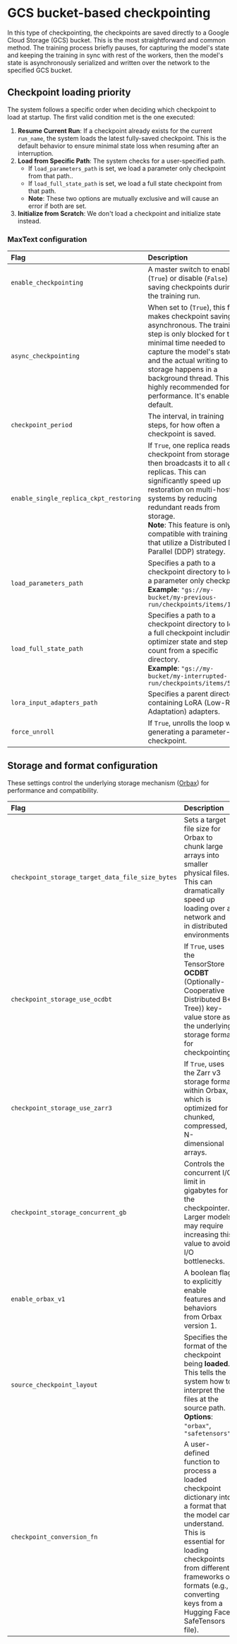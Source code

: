 # GCS bucket-based checkpointing

In this type of checkpointing, the checkpoints are saved directly to a Google
Cloud Storage (GCS) bucket. This is the most straightforward and common method.
The training process briefly pauses, for capturing the model's state and keeping
the training in sync with rest of the workers, then the model's state is
asynchronously serialized and written over the network to the specified GCS
bucket.

## Checkpoint loading priority

The system follows a specific order when deciding which checkpoint to load at startup. The first valid condition met is the one executed:

1.  **Resume Current Run**: If a checkpoint already exists for the current
    `run_name`, the system loads the latest fully-saved checkpoint. This is the
    default behavior to ensure minimal state loss when resuming after an
    interruption.
2.  **Load from Specific Path**: The system checks for a user-specified path.
    * If `load_parameters_path` is set, we load a parameter only checkpoint from that path..
    * If `load_full_state_path` is set, we load a full state checkpoint from that path.
    * **Note**: These two options are mutually exclusive and will cause an error if both are set.
3.  **Initialize from Scratch**: We don't load a checkpoint and initialize state instead.

### MaxText configuration

| Flag | Description | Type | Default |
| :--- | :--- | :--- | :--- |
| `enable_checkpointing` | A master switch to enable (`True`) or disable (`False`) saving checkpoints during the training run. | `boolean` | `False` |
| `async_checkpointing` | When set to (`True`), this flag makes checkpoint saving asynchronous. The training step is only blocked for the minimal time needed to capture the model's state, and the actual writing to storage happens in a background thread. This is highly recommended for performance. It's enabled by default. | `boolean` | `True` |
| `checkpoint_period` | The interval, in training steps, for how often a checkpoint is saved. | `integer` | `10000` |
| `enable_single_replica_ckpt_restoring` | If `True`, one replica reads the checkpoint from storage and then broadcasts it to all other replicas. This can significantly speed up restoration on multi-host systems by reducing redundant reads from storage.<br>**Note**: This feature is only compatible with training jobs that utilize a Distributed Data Parallel (DDP) strategy. | `boolean` | `False` |
| `load_parameters_path` | Specifies a path to a checkpoint directory to load a parameter only checkpoint.<br>**Example**: `"gs://my-bucket/my-previous-run/checkpoints/items/1000"` | `string` | `""` (disabled) |
| `load_full_state_path` | Specifies a path to a checkpoint directory to load a full checkpoint including optimizer state and step count from a specific directory.<br>**Example**: `"gs://my-bucket/my-interrupted-run/checkpoints/items/500"` | `string` | `""` (disabled) |
| `lora_input_adapters_path` | Specifies a parent directory containing LoRA (Low-Rank Adaptation) adapters. | `string` | `""` (disabled) |
| `force_unroll` | If `True`, unrolls the loop when generating a parameter-only checkpoint. | `boolean` | `False` |

## Storage and format configuration

These settings control the underlying storage mechanism ([Orbax](https://orbax.readthedocs.io)) for performance and compatibility.

| Flag | Description | Type | Default |
| :--- | :--- | :--- | :--- |
| `checkpoint_storage_target_data_file_size_bytes` | Sets a target file size for Orbax to chunk large arrays into smaller physical files. This can dramatically speed up loading over a network and in distributed environments. | `integer` | `2147483648` (2 GB) |
| `checkpoint_storage_use_ocdbt` | If `True`, uses the TensorStore **OCDBT** (Optionally-Cooperative Distributed B+ Tree)) key-value store as the underlying storage format for checkpointing. | `boolean` | `True` |
| `checkpoint_storage_use_zarr3` | If `True`, uses the Zarr v3 storage format within Orbax, which is optimized for chunked, compressed, N-dimensional arrays. | `boolean` | `True` |
| `checkpoint_storage_concurrent_gb` | Controls the concurrent I/O limit in gigabytes for the checkpointer. Larger models may require increasing this value to avoid I/O bottlenecks. | `integer` | `96` |
| `enable_orbax_v1` | A boolean flag to explicitly enable features and behaviors from Orbax version 1. | `boolean` | `False` |
| `source_checkpoint_layout` | Specifies the format of the checkpoint being **loaded**. This tells the system how to interpret the files at the source path.<br>**Options**: `"orbax"`, `"safetensors"` | `string` | `"orbax"` |
| `checkpoint_conversion_fn` | A user-defined function to process a loaded checkpoint dictionary into a format that the model can understand. This is essential for loading checkpoints from different frameworks or formats (e.g., converting keys from a Hugging Face SafeTensors file). | `function` or `None` | `None` |
